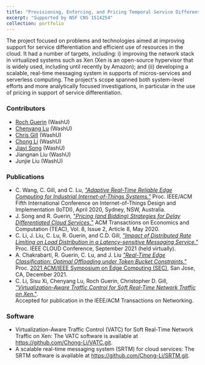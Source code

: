 ```yaml
---
title: "Provisioning, Enforcing, and Pricing Temporal Service Differentiation in Virtualized Networked Environments"
excerpt: "Supported by NSF CNS 1514254"
collection: portfolio
---
```


The project focused on problems and technologies aimed at improving support for service differentiation and efficient
use of resources in the cloud. It had a number of targets, including:  i) improving the network stack in
virtualized systems such as Xen (Xen is an open-source hypervisor that is widely used, including until recently by Amazon); and
(ii) developing a scalable, real-time messaging system in supports of micros-services and serverless computing.  The project's scope
spanned both system-level efforts and more analytically focused investigations, in particular in the use of pricing in support of service differentiation.  

### Contributors
* [Roch Guerin](https://www.cse.wustl.edu/~guerin/) (WashU)
* [Chenyang Lu](https://www.cse.wustl.edu/~lu/) (WashU)
* [Chris Gill](https://www.cse.wustl.edu/~cdgill/)  (WashU)
* [Chong Li](https://scholar.google.com/citations?user=USwNQ1oAAAAJ&hl=en) (WashU)
* [Jiayi Song](https://www.linkedin.com/in/jiayi-song-1163a0137/) (WashU)
* Jiangnan Liu (WashU)
* Junjie Liu (WashU)

### Publications

* C. Wang, C. Gill, and C. Lu, [*"Adaptive Real-Time Reliable Edge Computing for Industrial Internet-of-Things Systems."*](https://ieeexplore.ieee.org/document/9097589) Proc. IEEE/ACM
Fifth International Conference on Internet-of-Things Design and Implementation (IoTDI), April 2020, Sydney, NSW, Australia.
* J. Song and R. Guerin, ["*Pricing (and Bidding) Strategies for Delay Differentiated Cloud Services.*"](https://dl.acm.org/doi/10.1145/3381531?cid=81409593143) 
ACM Transactions on Economics and Computation (TEAC), Vol. 8, Issue 2, Article 8, May 2020.
* C. Li, J. Liu, C. Lu, R. Guerin, and C.D. Gill, [*"Impact of Distributed Rate Limiting on Load Distribution in a Latency-sensitive Messaging Service."*](https://drive.google.com/file/d/1to_8VV2arzpLSJptBZHclnVINWWfQHiZ/view?usp=sharing)
Proc. IEEE CLOUD Conference, September 2021 (held virtually).
* A. Chakrabarti, R. Guerin, C. Lu, and J. Liu [*"Real-Time Edge Classification: Optimal Offloading under Token Bucket Constraints."*](https://arxiv.org/abs/2010.13737) 
Proc. [2021 ACM/IEEE Symposium on Edge Computing (SEC)](http://acm-ieee-sec.org/2021/), San Jose, CA, December 2021.
* C. Li, Sisu Xi, Chenyang Lu, Roch Guerin, Christopher D. Gill, [*"Virtualization-Aware Traffic Control for Soft Real-Time Network Traffic on Xen."*](https://drive.google.com/file/d/1efvN7_PBGWXfZwkGb-APXw-T8GUe2nme/view?usp=sharing).  
Accepted for publication in the IEEE/ACM Transactions on Networking.

### Software

* Virtualization-Aware Traffic Control (VATC) for Soft Real-Time Network Traffic on Xen:  The VATC software is available at <https://github.com/Chong-Li/VATC.git>.
* A scalable real-time messaging system (SRTM) for cloud services: The SRTM software is available at <https://github.com/Chong-Li/SRTM.git>.
